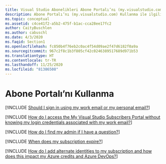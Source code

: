 ```yaml
---
title: Visual Studio Abonelikleri Abone Portalı’nı (my.visualstudio.com) kullanma
description: Abone Portalı’nı (my.visualstudio.com) Kullanma ile ilgili SSS listesi.
ms.topic: conceptual
ms.assetid: c4ce41f2-a5b2-475f-b1ac-cca28ee17fc2
author: CaityBuschlen
ms.author: cabuschl
ms.date: 4/3/2020
ms.faqid: Section1
ms.openlocfilehash: fc850b4f76eb2c0ac4f54d09ae2f47d6182f0a9a
ms.sourcegitcommit: 967c2f8c1b3f805cf42c0246389517689d971b53
ms.translationtype: HT
ms.contentlocale: tr-TR
ms.lasthandoff: 11/25/2020
ms.locfileid: "81386508"
---
```

# <a name="using-the-subscriber-portal"></a>Abone Portalı’nı Kullanma

[!INCLUDE [Should I sign in using my work email or my personal email?](includes/work-or-personal-email.md)]

[!INCLUDE [How do I access the My Visual Studio Subscribers Portal without knowing my login credentials associated with my work email?](includes/access-without-credentials.md)]

[!INCLUDE [How do I find my admin if I have a question?](includes/find-admin.md)]

[!INCLUDE [When does my subscription expire?](includes/expiration.md)]

[!INCLUDE [How do I add alternate identities to my subscription and how does this impact my Azure credits and Azure DevOps?](includes/alternate-identities.md)]
